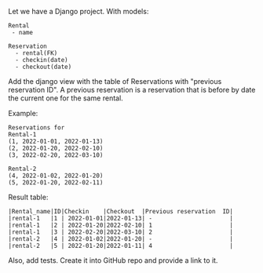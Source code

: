 Let we have a Django project.
With models:

```
Rental
 - name
```

```
Reservation
  - rental(FK)
  - checkin(date)
  - checkout(date)
```

Add the django view with the table of Reservations with "previous reservation ID".
A previous reservation is a reservation that is before by date the current one for the same rental.


Example:
```
Reservations for
Rental-1
(1, 2022-01-01, 2022-01-13)
(2, 2022-01-20, 2022-02-10)
(3, 2022-02-20, 2022-03-10)

Rental-2
(4, 2022-01-02, 2022-01-20)
(5, 2022-01-20, 2022-02-11)
```

Result table:
```
|Rental_name|ID|Checkin    |Checkout  |Previous reservation  ID|
|rental-1   |1 | 2022-01-01|2022-01-13| -                      |
|rental-1   |2 | 2022-01-20|2022-02-10| 1                      |
|rental-1   |3 | 2022-02-20|2022-03-10| 2                      |
|rental-2   |4 | 2022-01-02|2022-01-20| -                      |
|rental-2   |5 | 2022-01-20|2022-01-11| 4                      |
```
Also, add tests.
Create it into GitHub repo and provide a link to it.